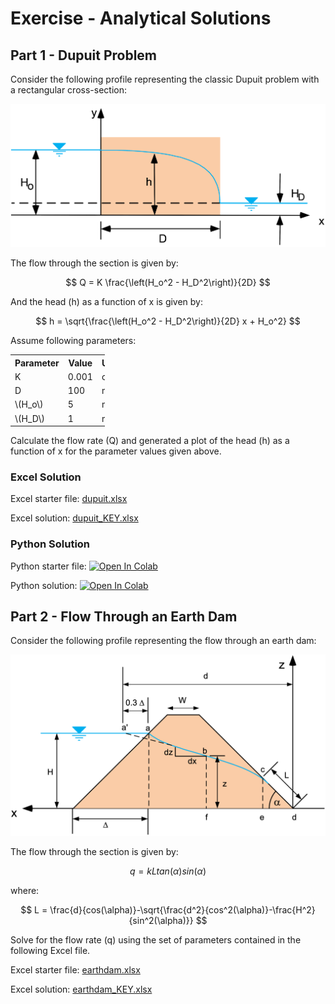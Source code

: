 # Exercise - Analytical Solutions

## Part 1 - Dupuit Problem

Consider the following profile representing the classic Dupuit problem with a rectangular cross-section:

![rect_section.png](rect_section.png)

The flow through the section is given by:


$$
Q = K \frac{\left(H_o^2 - H_D^2\right)}{2D}
$$

And the head (h) as a function of x is given by:

$$
h = \sqrt{\frac{\left(H_o^2 - H_D^2\right)}{2D} x + H_o^2}
$$

Assume following parameters:

<table style="width: 30%;">
  <tr>
    <th style="width: 33%;">Parameter</th>
    <th style="width: 33%;">Value</th>
    <th style="width: 33%;">Units</th>
  </tr>
  <tr>
    <td>K</td>
    <td>0.001</td>
    <td>cm/s</td>
  </tr>
  <tr>
    <td>D</td>
    <td>100</td>
    <td>m </td>
  </tr>
  <tr>
    <td>\(H_o\)</td>
    <td>5</td>
    <td>m </td>
  </tr>
  <tr>
    <td>\(H_D\)</td>
    <td>1</td>
    <td>m </td>
  </tr>
</table>

Calculate the flow rate (Q) and generated a plot of the head (h) as a function of x for the parameter values given above.

### Excel Solution

Excel starter file: [dupuit.xlsx](dupuit.xlsx)

Excel solution: [dupuit_KEY.xlsx](dupuit_KEY.xlsx)

### Python Solution

Python starter file: <a href="https://colab.research.google.com/github/njones61/ce544/blob/main/docs/unit1/04_analytical/dupuit.ipynb" target="_blank"><img src="https://colab.research.google.com/assets/colab-badge.svg" alt="Open In Colab"/></a>

Python solution: <a href="https://colab.research.google.com/github/njones61/ce544/blob/main/docs/unit1/04_analytical/dupuit_KEY.ipynb" target="_blank"><img src="https://colab.research.google.com/assets/colab-badge.svg" alt="Open In Colab"/></a>
 
## Part 2 - Flow Through an Earth Dam

Consider the following profile representing the flow through an earth dam:

![earthdam.png](earthdam.png)

The flow through the section is given by:

$$
q = k L tan(\alpha) sin(\alpha)
$$

where:

$$
L = \frac{d}{cos(\alpha)}-\sqrt{\frac{d^2}{cos^2(\alpha)}-\frac{H^2}{sin^2(\alpha)}}
$$

Solve for the flow rate (q) using the set of parameters contained in the following Excel file.

Excel starter file: [earthdam.xlsx](earthdam.xlsx)

Excel solution: [earthdam_KEY.xlsx](earthdam_KEY.xlsx)
